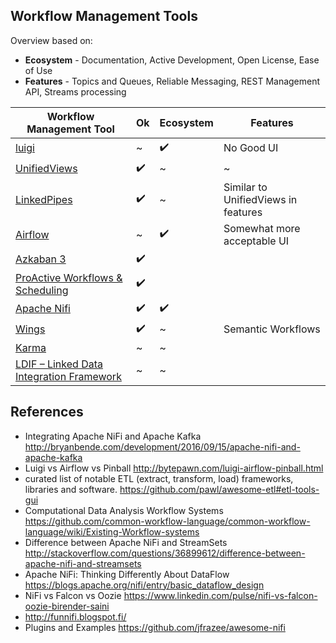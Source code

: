 ## Workflow Management Tools
Overview based on:
* **Ecosystem** - Documentation, Active Development, Open License, Ease of Use
* **Features** - Topics and Queues, Reliable Messaging, REST Management API, Streams processing

| Workflow Management Tool                                                        | Ok | Ecosystem | Features                            |
|---------------------------------------------------------------------------------|----|-----------|-------------------------------------|
| [luigi](https://github.com/spotify/luigi)                                       | ~  | ✔️️         | No Good UI                          |
| [UnifiedViews](https://github.com/UnifiedViews/Core)                            | ✔️️  | ~         | ~                                   |
| [LinkedPipes](https://github.com/linkedpipes/etl)                               | ✔️️  | ~         | Similar to UnifiedViews in features |
| [Airflow](http://airbnb.io/projects/airflow/)                                   | ~  | ✔️️         | Somewhat more acceptable UI         |
| [Azkaban 3](https://github.com/azkaban/azkaban)                                 | ✔️️  |           |                                     |
| [ProActive Workflows & Scheduling](https://github.com/ow2-proactive/scheduling) | ✔️️  |           |                                     |
| [Apache Nifi](https://nifi.apache.org/)                                         | ✔️️  | ✔️️         |                                     |
| [Wings](http://www.wings-workflows.org/)                                        | ✔️️  | ~         | Semantic Workflows                  |
| [Karma](http://usc-isi-i2.github.io/karma/)                                     | ~  | ~         |                                     |
| [LDIF – Linked Data Integration Framework](http://ldif.wbsg.de/)                | ~  | ~         |                                     |

## References

* Integrating Apache NiFi and Apache Kafka http://bryanbende.com/development/2016/09/15/apache-nifi-and-apache-kafka
* Luigi vs Airflow vs Pinball http://bytepawn.com/luigi-airflow-pinball.html
* curated list of notable ETL (extract, transform, load) frameworks, libraries and software. https://github.com/pawl/awesome-etl#etl-tools-gui
* Computational Data Analysis Workflow Systems https://github.com/common-workflow-language/common-workflow-language/wiki/Existing-Workflow-systems
* Difference between Apache NiFi and StreamSets http://stackoverflow.com/questions/36899612/difference-between-apache-nifi-and-streamsets
* Apache NiFi: Thinking Differently About DataFlow https://blogs.apache.org/nifi/entry/basic_dataflow_design
* NiFi vs Falcon vs Oozie https://www.linkedin.com/pulse/nifi-vs-falcon-oozie-birender-saini
* http://funnifi.blogspot.fi/
* Plugins and Examples https://github.com/jfrazee/awesome-nifi
